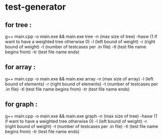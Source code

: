 # test-generator

## for tree :
  g++ main.cpp -o main.exe && main.exe tree -n (max size of tree) -hasw (1 if want to have a weighted tree otherwise 0) -l (left bound of weight) -r (right bound of weight) -t (number of testcases per .in file) -tl (test file name begins from) -tr (test file name ends)

## for array :
  g++ main.cpp -o main.exe && main.exe array -n (max size of array) -l (left bound of elements) -r (right bound of elements) -t (number of testcases per .in file) -tl (test file name begins from) -tr (test file name ends)

## for graph :
  g++ main.cpp -o main.exe && main.exe graph -n (max size of tree) -hasw (1 if want to have a weighted tree otherwise 0) -l (left bound of weight) -r (right bound of weight) -t (number of testcases per .in file) -tl (test file name begins from) -tr (test file name ends)
